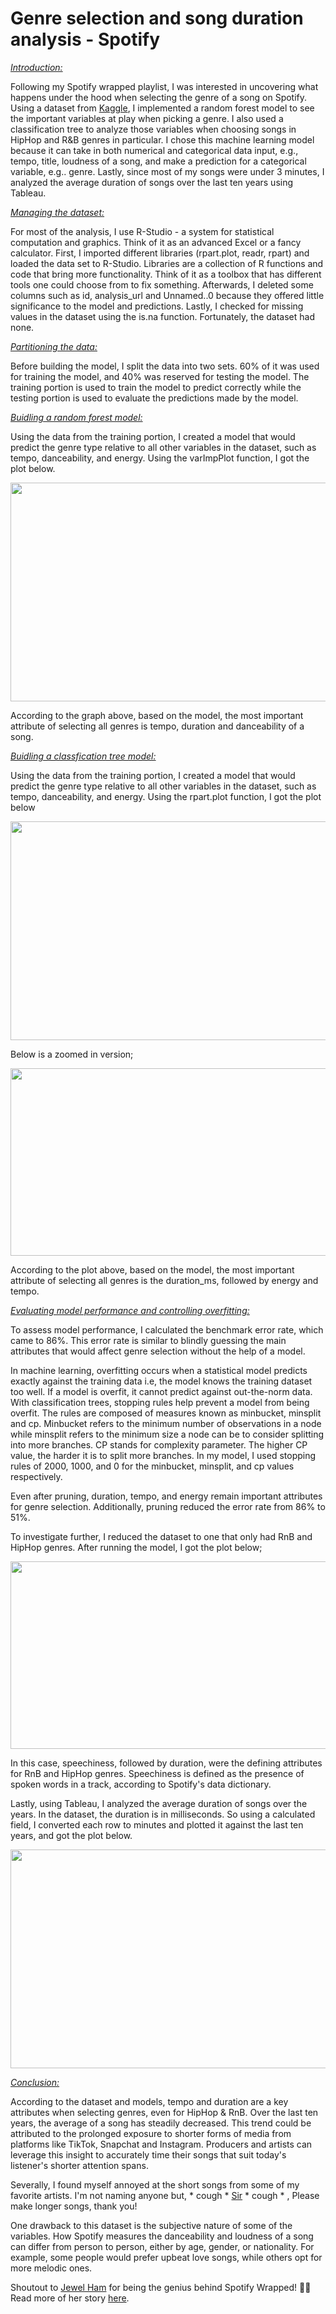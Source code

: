 # Genre selection and song duration analysis - Spotify

<ins>*Introduction:*</ins>

Following my Spotify wrapped playlist, I was interested in uncovering what happens under the hood when selecting the genre of a song on Spotify. Using a dataset from [Kaggle](https://www.kaggle.com/datasets/mrmorj/dataset-of-songs-in-spotify?resource=download), I implemented a random forest model to see the important variables at play when picking a genre. I also used a classification tree to analyze those variables when choosing songs in HipHop and R&B genres in particular. I chose this machine learning model because it can take in both numerical and categorical data input, e.g., tempo, title, loudness of a song, and make a prediction for a categorical variable, e.g.. genre. Lastly, since most of my songs were under 3 minutes, I analyzed the average duration of songs over the last ten years using Tableau. 



<ins>*Managing the dataset:*</ins>

For most of the analysis, I use R-Studio - a system for statistical computation and graphics. Think of it as an advanced Excel or a fancy calculator. First, I imported different libraries (rpart.plot, readr, rpart) and loaded the data set to R-Studio. Libraries are a collection of R functions and code that bring more functionality. Think of it as a toolbox that has different tools one could choose from to fix something. Afterwards, I deleted some columns such as id, analysis_url and Unnamed..0 because they offered little significance to the model and predictions. Lastly, I checked for missing values in the dataset using the is.na function. Fortunately, the dataset had none.

<ins>*Partitioning the data:*</ins>

Before building the model, I split the data into two sets. 60% of it was used for training the model, and 40% was reserved for testing the model. The training portion is used to train the model to predict correctly while the testing portion is used to evaluate the predictions made by the model.

<ins>*Buidling a random forest model:*</ins>

Using the data from the training portion, I created a model that would predict the genre type relative to all other variables in the dataset, such as tempo, danceability, and energy. Using the varImpPlot function, I got the plot below. 


<p align="center">
  <img width="600" height="350" src="https://github.com/jackfrost68/Spotify_Analysis/blob/0008fa5bd533d759d33c408e5256b13a455da4bb/Variance%20Importance%20Plot.png">
</p>

According to the graph above, based on the model, the most important attribute of selecting all genres is tempo, duration and danceability of a song. 

<ins>*Buidling a classfication tree model:*</ins>

Using the data from the training portion, I created a model that would predict the genre type relative to all other variables in the dataset, such as tempo, danceability, and energy. Using the rpart.plot function, I got the plot below


<p align="center">
  <img width="750" height="350" src="https://github.com/jackfrost68/Spotify_Analysis/blob/4b98262fd22c00cc82829c9136b4e80f45d6a7d7/Tree%201%20Clearer.png">
</p>

Below is a zoomed in version;

<p align="center">
  <img width="600" height="300" src="https://github.com/jackfrost68/Spotify_Analysis/blob/bdbed1041c626096ffcb66055773f56f04291f41/Zoomed%20in%20tree.png">
</p>

According to the plot above, based on the model, the most important attribute of selecting all genres is the duration_ms, followed by energy and tempo.

<ins>*Evaluating model performance and controlling overfitting:*</ins>

To assess model performance, I calculated the benchmark error rate, which came to 86%. This error rate is similar to blindly guessing the main attributes that would affect genre selection without the help of a model.

In machine learning, overfitting occurs when a statistical model predicts exactly against the training data i.e, the model knows the training dataset too well. If a model is overfit, it cannot predict against out-the-norm data. With classification trees, stopping rules help prevent a model from being overfit. The rules are composed of measures known as minbucket, minsplit and cp. Minbucket refers to the minimum number of observations in a node while minsplit refers to the minimum size a node can be to consider splitting into more branches. CP stands for complexity parameter. The higher CP value, the harder it is to split more branches. In my model, I used stopping rules of 2000, 1000, and 0 for the minbucket, minsplit, and cp values respectively. 

Even after pruning, duration, tempo, and energy remain important attributes for genre selection. Additionally, pruning reduced the error rate from 86% to 51%.

To investigate further, I reduced the dataset to one that only had RnB and HipHop genres. After running the model, I got the plot below;

<p align="center">
  <img width="650" height="300" src="https://github.com/jackfrost68/Spotify_Analysis/blob/57f678bb30e428f3ee9d3c40a774d4d956048328/HipHop%20&%20RnB%20tree.jpeg">
</p>

In this case, speechiness, followed by duration, were the defining attributes for RnB and HipHop genres. Speechiness is defined as the presence of spoken words in a track, according to Spotify's data dictionary.

Lastly, using Tableau, I analyzed the average duration of songs over the years. In the dataset, the duration is in milliseconds. So using a calculated field, I converted each row to minutes and plotted it against the last ten years, and got the plot below.

<p align="center">
  <img width="600" height="350" src="https://github.com/jackfrost68/Spotify_Analysis/blob/82dee8a870dfff374fc7f529efbc972286e08b00/Avg%20duration%20of%20songs.png">
</p>

<ins>*Conclusion:*</ins>

According to the dataset and models, tempo and duration are a key attributes when selecting genres, even for HipHop & RnB. Over the last ten years, the average of a song has steadily decreased. This trend could be attributed to the prolonged exposure to shorter forms of media from platforms like TikTok, Snapchat and Instagram. Producers and artists can leverage this insight to accurately time their songs that suit today's listener's shorter attention spans. 

Severally, I found myself annoyed at the short songs from some of my favorite artists. I'm not naming anyone but, * cough * [Sir](https://www.youtube.com/@sirvevo2080) * cough * , Please make longer songs, thank you!

One drawback to this dataset is the subjective nature of some of the variables. How Spotify measures the danceability and loudness of a song can differ from person to person, either by age, gender, or nationality. For example, some people would prefer upbeat love songs, while others opt for more melodic ones.


Shoutout to [Jewel Ham](https://www.linkedin.com/in/jeweleham0501/) for being the genius behind Spotify Wrapped! 🙌🏾 Read more of her story [here](https://www.yahoo.com/now/intern-created-spotify-wrapped-feature-195344023.html).
